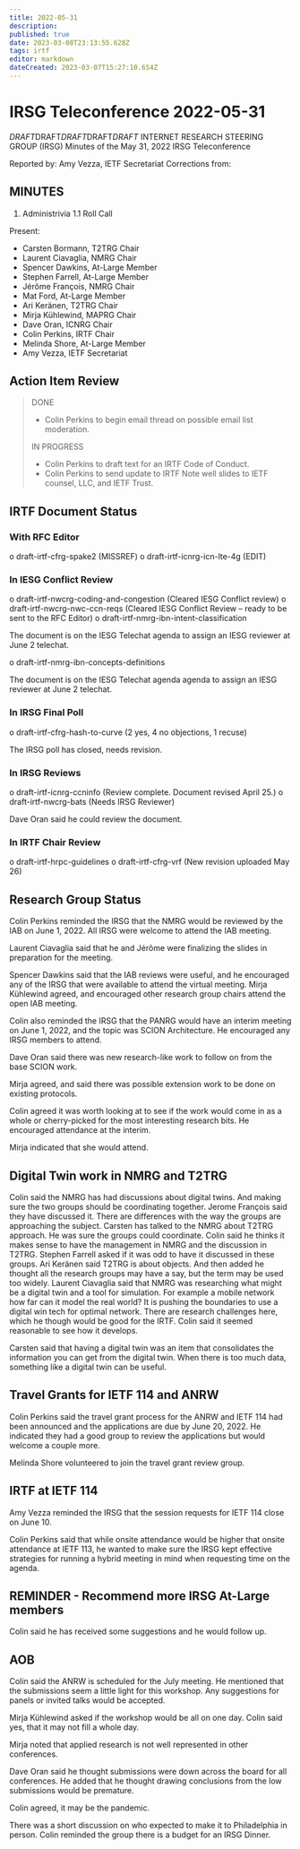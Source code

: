 ```yaml
---
title: 2022-05-31
description: 
published: true
date: 2023-03-08T23:13:55.628Z
tags: irtf
editor: markdown
dateCreated: 2023-03-07T15:27:10.654Z
---
```


# IRSG Teleconference 2022-05-31

*DRAFT*DRAFT*DRAFT*DRAFT*DRAFT*
INTERNET RESEARCH STEERING GROUP (IRSG)
Minutes of the May 31, 2022 IRSG Teleconference

Reported by: Amy Vezza, IETF Secretariat
Corrections from: 

MINUTES
---------------------------------

1. Administrivia
1.1 Roll Call

Present:

- Carsten Bormann, T2TRG Chair
- Laurent Ciavaglia, NMRG Chair
- Spencer Dawkins, At-Large Member
- Stephen Farrell, At-Large Member
- Jérôme François, NMRG Chair
- Mat Ford, At-Large Member
- Ari Keränen, T2TRG Chair
- Mirja Kühlewind, MAPRG Chair
- Dave Oran, ICNRG Chair
- Colin Perkins, IRTF Chair
- Melinda Shore, At-Large Member
- Amy Vezza, IETF Secretariat

## Action Item Review
> DONE
> 
> * Colin Perkins to begin email thread on possible email list moderation.
> 
> IN PROGRESS
> 
> * Colin Perkins to draft text for an IRTF Code of Conduct.
> * Colin Perkins to send update to IRTF Note well slides to IETF counsel, LLC, and IETF Trust.

## IRTF Document Status
### With RFC Editor
o draft-irtf-cfrg-spake2 (MISSREF)
o draft-irtf-icnrg-icn-lte-4g (EDIT)

### In IESG Conflict Review
o draft-irtf-nwcrg-coding-and-congestion (Cleared IESG Conflict review)
o draft-irtf-nwcrg-nwc-ccn-reqs (Cleared IESG Conflict Review – ready to be sent to the RFC Editor)
o draft-irtf-nmrg-ibn-intent-classification 

The document is on the IESG Telechat agenda to assign an IESG reviewer at June 2 telechat.

o draft-irtf-nmrg-ibn-concepts-definitions 

The document is on the IESG Telechat agenda agenda to assign an IESG reviewer at June 2 telechat.

### In IRSG Final Poll
o draft-irtf-cfrg-hash-to-curve (2 yes, 4 no objections, 1 recuse)

The IRSG poll has closed, needs revision.

### In IRSG Reviews
o draft-irtf-icnrg-ccninfo (Review complete. Document revised April 25.)
o draft-irtf-nwcrg-bats (Needs IRSG Reviewer)

Dave Oran said he could review the document.

### In IRTF Chair Review

o draft-irtf-hrpc-guidelines 
o draft-irtf-cfrg-vrf (New revision uploaded May 26)

## Research Group Status
Colin Perkins reminded the IRSG that the NMRG would be reviewed by the IAB on June 1, 2022. All IRSG were welcome to attend the IAB meeting. 

Laurent Ciavaglia said that he and Jérôme were finalizing the slides in preparation for the meeting.

Spencer Dawkins said that the IAB reviews were useful, and he encouraged any of the IRSG that were available to attend the virtual meeting. 
Mirja Kühlewind agreed, and encouraged other research group chairs attend the open IAB meeting.

Colin also reminded the IRSG that the PANRG would have an interim meeting on June 1, 2022, and the topic was SCION Architecture. He encouraged any IRSG members to attend. 

Dave Oran said there was new research-like work to follow on from the base SCION work.

Mirja agreed, and said there was possible extension work to be done on existing protocols. 

Colin agreed it was worth looking at to see if the work would come in as a whole or cherry-picked for the most interesting research bits. He encouraged attendance at the interim.

Mirja indicated that she would attend.
## Digital Twin work in NMRG and T2TRG
Colin said the NMRG has had discussions about digital twins. And making sure the two groups should be coordinating together.
Jerome François said they have discussed it. There are differences with the way the groups are approaching the subject. Carsten has talked to the NMRG about T2TRG approach. He was sure the groups could coordinate.
Colin said he thinks it makes sense to have the management in NMRG and the discussion in T2TRG.
Stephen Farrell asked if it was odd to have it discussed in these groups. 
Ari Keränen said T2TRG is about objects. And then added he thought all the research groups may have a say, but the term may be used too widely.
Laurent Ciavaglia said that NMRG was researching what might be a digital twin and a tool for simulation. For example a mobile network how far can it model the real world? It is pushing the boundaries to use a digital win tech for optimal network. There are research challenges here, which he though would be good for the IRTF. 
Colin said it seemed reasonable to see how it develops.

Carsten said that having a digital twin was an item that consolidates the information you can get from the digital twin. When there is too much data, something like a digital twin can be useful. 

## Travel Grants for IETF 114 and ANRW

Colin Perkins said the travel grant process for the ANRW and IETF 114 had been announced and the applications are due by June 20, 2022. He indicated they had a good group to review the applications but would welcome a couple more. 

Melinda Shore volunteered to join the travel grant review group.

## IRTF at IETF 114 

Amy Vezza reminded the IRSG that the session requests for IETF 114 close on June 10. 

Colin Perkins said that while onsite attendance would be higher that onsite attendance at IETF 113, he wanted to make sure the IRSG kept effective strategies for running a hybrid meeting in mind when requesting time on the agenda.

## REMINDER - Recommend more IRSG At-Large members

Colin said he has received some suggestions and he would follow up. 

## AOB

Colin said the ANRW is scheduled for the July meeting. He mentioned that the submissions seem a little light for this workshop. Any suggestions for panels or invited talks would be accepted. 

Mirja Kühlewind asked if the workshop would be all on one day.
Colin said yes, that it may not fill a whole day.

Mirja noted that applied research is not well represented in other conferences.

Dave Oran said he thought submissions were down across the board for all conferences. He added that he thought drawing conclusions from the low submissions would be premature.

Colin agreed, it may be the pandemic.

There was a short discussion on who expected to make it to Philadelphia in person. Colin reminded the group there is a budget for an IRSG Dinner.


